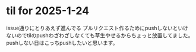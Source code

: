 # til for 2025-1-24

issue通りにとりあえず進んでる
プルリクエスト作るためにpushしないといけないのでtilのpushわざわざしなくても草生やせるからちょっと放置してました。
pushしない日はこっちpushしたいと思います。